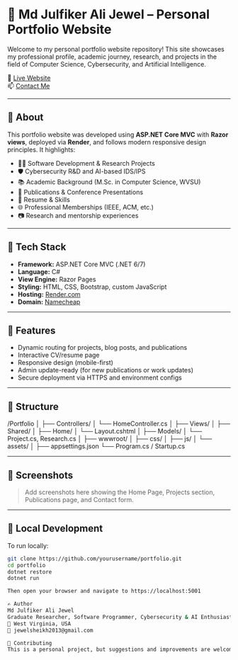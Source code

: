 # 💼 Md Julfiker Ali Jewel – Personal Portfolio Website

Welcome to my personal portfolio website repository! This site showcases my professional profile, academic journey, research, and projects in the field of Computer Science, Cybersecurity, and Artificial Intelligence.

🔗 [Live Website](https://julfikerali.com)  
📫 [Contact Me](mailto:jewelsheikh2013@gmail.com)

---

## 📌 About

This portfolio website was developed using **ASP.NET Core MVC** with **Razor views**, deployed via **Render**, and follows modern responsive design principles. It highlights:

- 👨‍💻 Software Development & Research Projects
- 🛡️ Cybersecurity R&D and AI-based IDS/IPS
- 📚 Academic Background (M.Sc. in Computer Science, WVSU)
- 🧠 Publications & Conference Presentations
- 📝 Resume & Skills
- 🌐 Professional Memberships (IEEE, ACM, etc.)
- 📷 Research and mentorship experiences

---

## 🧰 Tech Stack

- **Framework:** ASP.NET Core MVC (.NET 6/7)
- **Language:** C#
- **View Engine:** Razor Pages
- **Styling:** HTML, CSS, Bootstrap, custom JavaScript
- **Hosting:** [Render.com](https://render.com)
- **Domain:** [Namecheap](https://www.namecheap.com/)

---

## 🚀 Features

- Dynamic routing for projects, blog posts, and publications
- Interactive CV/resume page
- Responsive design (mobile-first)
- Admin update-ready (for new publications or work updates)
- Secure deployment via HTTPS and environment configs

---

## 📂 Structure

/Portfolio
│
├── Controllers/
│ └── HomeController.cs
│
├── Views/
│ ├── Shared/
│ ├── Home/
│ └── Layout.cshtml
│
├── Models/
│ └── Project.cs, Research.cs
│
├── wwwroot/
│ ├── css/
│ ├── js/
│ └── assets/
│
├── appsettings.json
└── Program.cs / Startup.cs


---

## 📸 Screenshots

> Add screenshots here showing the Home Page, Projects section, Publications page, and Contact form.

---

## 🧪 Local Development

To run locally:

```bash
git clone https://github.com/yourusername/portfolio.git
cd portfolio
dotnet restore
dotnet run

Then open your browser and navigate to https://localhost:5001

✍️ Author
Md Julfiker Ali Jewel
Graduate Researcher, Software Programmer, Cybersecurity & AI Enthusiast
📍 West Virginia, USA
📧 jewelsheikh2013@gmail.com

🌟 Contributing
This is a personal project, but suggestions and improvements are welcome. Feel free to open issues or pull requests.

